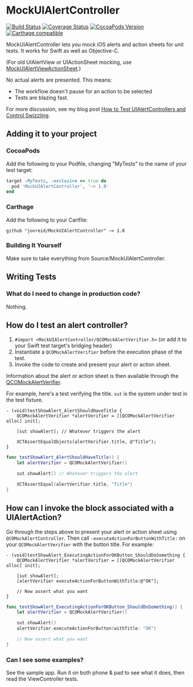 # MockUIAlertController

[![Build Status](https://travis-ci.org/jonreid/MockUIAlertController.svg?branch=master)](https://travis-ci.org/jonreid/MockUIAlertController)
[![Coverage Status](https://coveralls.io/repos/jonreid/MockUIAlertController/badge.svg?branch=master&service=github)](https://coveralls.io/github/jonreid/MockUIAlertController?branch=master)
[![CocoaPods Version](https://cocoapod-badges.herokuapp.com/v/MockUIAlertController/badge.png)](https://cocoapods.org/pods/MockUIAlertController)
[![Carthage compatible](https://img.shields.io/badge/Carthage-compatible-4BC51D.svg?style=flat)](https://github.com/Carthage/Carthage)

MockUIAlertController lets you mock iOS alerts and action sheets for unit tests. It works for Swift as well as Objective-C.

(For old UIAlertView or UIActionSheet mocking, use
[MockUIAlertViewActionSheet](https://github.com/jonreid/MockUIAlertViewActionSheet).)

No actual alerts are presented. This means:

* The workflow doesn't pause for an action to be selected
* Tests are blazing fast.

For more discussion, see my blog post [How to Test UIAlertControllers and Control Swizzling](http://qualitycoding.org/testing-uialertcontrollers/).


## Adding it to your project

### CocoaPods

Add the following to your Podfile, changing "MyTests" to the name of your test target:

```ruby
target :MyTests, :exclusive => true do
  pod 'MockUIAlertController', '~> 1.0'
end
```

### Carthage

Add the following to your Cartfile:

```
github "jonreid/MockUIAlertController" ~> 1.0
```

### Building It Yourself

Make sure to take everything from Source/MockUIAlertController.


## Writing Tests

### What do I need to change in production code?

Nothing.

## How do I test an alert controller?

1. `#import <MockUIAlertController/QCOMockAlertVerifier.h>` (or add it to your Swift test target's bridging header)
2. Instantiate a `QCOMockAlertVerifier` before the execution phase of the test.
3. Invoke the code to create and present your alert or action sheet.

Information about the alert or action sheet is then available through the
[QCOMockAlertVerifier](https://github.com/jonreid/MockUIAlertController/blob/master/Source/MockUIAlertController/QCOMockAlertVerifier.h).

For example, here's a test verifying the title. `sut` is the system under test
in the test fixture.

```obj-c
- (void)testShowAlert_AlertShouldHaveTitle {
    QCOMockAlertVerifier *alertVerifier = [[QCOMockAlertVerifier alloc] init];

    [sut showAlert]; // Whatever triggers the alert

    XCTAssertEqualObjects(alertVerifier.title, @"Title");
}
```

```swift
func testShowAlert_AlertShouldHaveTitle() {
    let alertVerifier = QCOMockAlertVerifier()

    sut.showAlert() // Whatever triggers the alert

    XCTAssertEqual(alertVerifier.title, "Title")
}
```


## How can I invoke the block associated with a UIAlertAction?

Go through the steps above to present your alert or action sheet using `QCOMockAlertController`.
Then call `-executeActionForButtonWithTitle:` on your `QCOMockAlertVerifier` with the button title.
For example:

```obj-c
- (void)testShowAlert_ExecutingActionForOKButton_ShouldDoSomething {
    QCOMockAlertVerifier *alertVerifier = [[QCOMockAlertVerifier alloc] init];

    [sut showAlert];
    [alertVerifier executeActionForButtonWithTitle:@"OK"];

    // Now assert what you want
}
```

```swift
func testShowAlert_ExecutingActionForOKButton_ShouldDoSomething() {
    let alertVerifier = QCOMockAlertVerifier()

    sut.showAlert()
    alertVerifier.executeActionForButton(withTitle: "OK")

    // Now assert what you want
}
```

### Can I see some examples?

See the sample app. Run it on both phone & pad to see what it does, then read the ViewController
tests.
